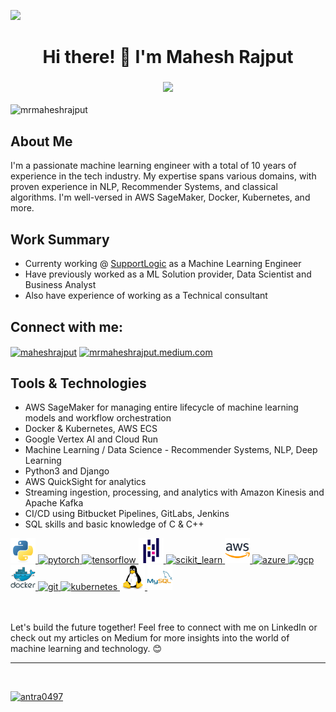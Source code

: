 ![](https://user-images.githubusercontent.com/73097560/115834477-dbab4500-a447-11eb-908a-139a6edaec5c.gif)

<h1 align="center">Hi there! 👋 I'm Mahesh Rajput</h1>
<h3 align="center">
  <a href="https://github.com/DenverCoder1/readme-typing-svg"><img src="https://readme-typing-svg.herokuapp.com?lines=🚀+Machine+Learning+Engineer;🚀+Data+Scientist;🚀+Artificial+Intelligence;🚀+ML+Ops&center=true&width=640&height=45">
  </a>
</h3>

<p align="left"> 
<img src="https://komarev.com/ghpvc/?username=mrmaheshrajput&label=Profile%20views&color=0e75b6&style=flat-square" alt="mrmaheshrajput"/>
</p>

<h2 align="left">About Me</h2>

I'm a passionate machine learning engineer with a total of 10 years of experience in the tech industry. My expertise spans various domains, with proven experience in NLP, Recommender Systems, and classical algorithms. I'm well-versed in AWS SageMaker, Docker, Kubernetes, and more.

<h2 align="left">Work Summary</h2>

- Currenty working @ [SupportLogic](https://www.supportlogic.com/) as a Machine Learning Engineer
- Have previously worked as a ML Solution provider, Data Scientist and Business Analyst
- Also have experience of working as a Technical consultant

<h2 align="left">Connect with me:</h2>
<p align="left">
<a href="https://www.linkedin.com/in/maheshrajput/" target="blank"><img align="center" src="https://raw.githubusercontent.com/rahuldkjain/github-profile-readme-generator/master/src/images/icons/Social/linked-in-alt.svg" alt="maheshrajput" height="30" width="40" /></a>
<a href="https://mrmaheshrajput.medium.com/" target="blank"><img align="center" src="https://raw.githubusercontent.com/rahuldkjain/github-profile-readme-generator/master/src/images/icons/Social/medium.svg" alt="mrmaheshrajput.medium.com" height="30" width="40" /></a>
</p>


<h2 align="left">Tools & Technologies</h2>

- AWS SageMaker for managing entire lifecycle of machine learning models and workflow orchestration
- Docker & Kubernetes, AWS ECS
- Google Vertex AI and Cloud Run
- Machine Learning / Data Science - Recommender Systems, NLP, Deep Learning
- Python3 and Django
- AWS QuickSight for analytics
- Streaming ingestion, processing, and analytics with Amazon Kinesis and Apache Kafka
- CI/CD using Bitbucket Pipelines, GitLabs, Jenkins
- SQL skills and basic knowledge of C & C++

<p align="left"> <a href="https://www.python.org" target="_blank" rel="noreferrer"> <img src="https://raw.githubusercontent.com/devicons/devicon/master/icons/python/python-original.svg" alt="python" width="40" height="40"/> </a> <a href="https://pytorch.org/" target="_blank" rel="noreferrer"> <img src="https://www.vectorlogo.zone/logos/pytorch/pytorch-icon.svg" alt="pytorch" width="40" height="40"/> </a> <a href="https://www.tensorflow.org" target="_blank" rel="noreferrer"> <img src="https://www.vectorlogo.zone/logos/tensorflow/tensorflow-icon.svg" alt="tensorflow" width="40" height="40"/> </a> <a href="https://pandas.pydata.org/" target="_blank" rel="noreferrer"> <img src="https://raw.githubusercontent.com/devicons/devicon/2ae2a900d2f041da66e950e4d48052658d850630/icons/pandas/pandas-original.svg" alt="pandas" width="40" height="40"/> </a> <a href="https://scikit-learn.org/" target="_blank" rel="noreferrer"> <img src="https://upload.wikimedia.org/wikipedia/commons/0/05/Scikit_learn_logo_small.svg" alt="scikit_learn" width="40" height="40"/> </a> <a href="https://aws.amazon.com" target="_blank" rel="noreferrer"> <img src="https://raw.githubusercontent.com/devicons/devicon/master/icons/amazonwebservices/amazonwebservices-original-wordmark.svg" alt="aws" width="40" height="40"/> </a> <a href="https://azure.microsoft.com/en-in/" target="_blank" rel="noreferrer"> <img src="https://www.vectorlogo.zone/logos/microsoft_azure/microsoft_azure-icon.svg" alt="azure" width="40" height="40"/> </a> <a href="https://cloud.google.com" target="_blank" rel="noreferrer"> <img src="https://www.vectorlogo.zone/logos/google_cloud/google_cloud-icon.svg" alt="gcp" width="40" height="40"/> </a> <a href="https://www.docker.com/" target="_blank" rel="noreferrer"> <img src="https://raw.githubusercontent.com/devicons/devicon/master/icons/docker/docker-original-wordmark.svg" alt="docker" width="40" height="40"/> </a> <a href="https://git-scm.com/" target="_blank" rel="noreferrer"> <img src="https://www.vectorlogo.zone/logos/git-scm/git-scm-icon.svg" alt="git" width="40" height="40"/> </a> <a href="https://kubernetes.io" target="_blank" rel="noreferrer"> <img src="https://www.vectorlogo.zone/logos/kubernetes/kubernetes-icon.svg" alt="kubernetes" width="40" height="40"/> </a> <a href="https://www.linux.org/" target="_blank" rel="noreferrer"> <img src="https://raw.githubusercontent.com/devicons/devicon/master/icons/linux/linux-original.svg" alt="linux" width="40" height="40"/> </a> <a href="https://www.mysql.com/" target="_blank" rel="noreferrer"> <img src="https://raw.githubusercontent.com/devicons/devicon/master/icons/mysql/mysql-original-wordmark.svg" alt="mysql" width="40" height="40"/> </a> </p>

<br />
<br />
Let's build the future together! Feel free to connect with me on LinkedIn or check out my articles on Medium for more insights into the world of machine learning and technology. 😊

<hr />
<br />
<!-- Github trophy-->
<p align="left"> <a href="https://github.com/ryo-ma/github-profile-trophy"><img src="https://github-profile-trophy.vercel.app/?username=antra0497" alt="antra0497" /></a> </p>


<!---
mrmaheshrajput/mrmaheshrajput is a ✨ special ✨ repository because its `README.md` (this file) appears on your GitHub profile.
You can click the Preview link to take a look at your changes.
--->
